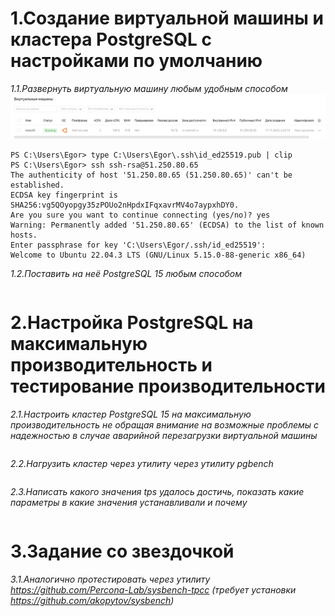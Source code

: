 # 1.Создание виртуальной машины и кластера PostgreSQL с настройками по умолчанию
*1.1.Развернуть виртуальную машину любым удобным способом*
![Иллюстрация к проекту](https://github.com/sadbytrue/egor_sizov_pg_advanced/blob/main/Screenshot_16.png)
```
PS C:\Users\Egor> type C:\Users\Egor\.ssh\id_ed25519.pub | clip
PS C:\Users\Egor> ssh ssh-rsa@51.250.80.65
The authenticity of host '51.250.80.65 (51.250.80.65)' can't be established.
ECDSA key fingerprint is SHA256:vg5QOyopgy35zPOUo2nHpdxIFqxavrMV4o7aypxhDY0.
Are you sure you want to continue connecting (yes/no)? yes
Warning: Permanently added '51.250.80.65' (ECDSA) to the list of known hosts.
Enter passphrase for key 'C:\Users\Egor/.ssh/id_ed25519':
Welcome to Ubuntu 22.04.3 LTS (GNU/Linux 5.15.0-88-generic x86_64)
```
*1.2.Поставить на неё PostgreSQL 15 любым способом*
```

```
# 2.Настройка PostgreSQL на максимальную производительность и тестирование производительности
*2.1.Настроить кластер PostgreSQL 15 на максимальную производительность не обращая внимание на возможные проблемы с надежностью в случае аварийной перезагрузки виртуальной машины*
```

```
*2.2.Нагрузить кластер через утилиту через утилиту pgbench*
```

```
*2.3.Написать какого значения tps удалось достичь, показать какие параметры в какие значения устанавливали и почему*
```

```
# 3.Задание со звездочкой
*3.1.Аналогично протестировать через утилиту https://github.com/Percona-Lab/sysbench-tpcc (требует установки https://github.com/akopytov/sysbench)*
```

```
